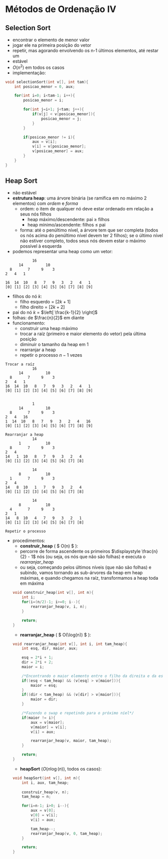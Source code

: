 # Métodos de Ordenação IV
## Selection Sort
- encontrar o elemento de menor valor <br>
- jogar ele na primeira posição do vetor <br>
- repetir, mas agorando envolvendo os n-1 últimos elementos, até restar um <br>
- estável <br>
- $O(n^2)$ em todos os casos <br>
- implementação: <br>
```c
void selectionSort(int v[], int tam){
    int posicao_menor = 0, aux;

    for(int i=0; i<tam-1; i++){
        posicao_menor = i;

        for(int j=i+1; j<tam; j++){
            if(v[j] < v[posicao_menor]){
                posicao_menor = j;
            }
        }

        if(posicao_menor != i){
            aux = v[i];
            v[i] = v[posicao_menor];
            v[posicao_menor] = aux;
        }
    }
}
```

## Heap Sort
- não estável
- **estrutura heap**: uma árvore binária (se ramifica em no máximo 2 elementos) com *ordem* e *forma*
    - ordem: o item de qualquer nó deve estar ordenado em relação a seus nós filhos
        - heap máximo/descendente: pai $\geq$ filhos 
        - heap mínimo/ascendente: filhos $\leq$ pai
    - forma: até o penúltimo nível, a árvore tem que ser completa (todos os nós acima do penúltimo nível devem ter 2 filhos); se o último nível não estiver completo, todos seus nós devem estar o máximo possível à esquerda
- podemos representar uma heap como um vetor:
```
            16
      14          10
  8       7     9    3
2   4   1

16  14  10   8   7   9   3   2   4   1
[0] [1] [2] [3] [4] [5] [6] [7] [8] [9]
```
- filhos do nó $k$:
    - filho esquerdo = $[2k+1]$
    - filho direito = $[2k+2]$
- pai do nó $k$ = $\left[ \frac{k-1}{2} \right]$
- folhas: de $\frac{n}{2}$ em diante
- funcionamento:
    - construir uma heap máximo
    - trocar a raíz (primeiro e maior elemento do vetor) pela última posição
    - diminuir o tamanho da heap em 1
    - rearranjar a heap
    - repetir o processo $n-1$ vezes
```
Trocar a raíz
            16
      14          10
  8       7     9    3
2   4   1
16  14  10   8   7   9   3   2   4   1
[0] [1] [2] [3] [4] [5] [6] [7] [8] [9]


            1
      14          10
  8       7     9    3
2   4   16
1  14  10   8   7   9   3   2   4   16
[0] [1] [2] [3] [4] [5] [6] [7] [8] [9]

Rearranjar a heap
            14
      1           10
  8       7     9    3
2   4
14   1  10   8   7   9   3   2   4
[0] [1] [2] [3] [4] [5] [6] [7] [8]

            14
      8           10
  1       7     9    3
2   4
14   8  10   1   7   9   3   2   4
[0] [1] [2] [3] [4] [5] [6] [7] [8]

            14
      8           10
  4       7     9    3
2   1
14   8  10   4   7   9   3   2   1
[0] [1] [2] [3] [4] [5] [6] [7] [8]

Repetir o processo
```
- procedimentos:
    - **construir_heap** ( $ O(n) $ ):
    - percorre de forma ascendente os primeiros $\displaystyle \frac{n}{2} - 1$ nós (ou seja, os nós que não são folhas) e executa o *rearranjar_heap*
    - ou seja, começando pelos últimos níveis (que não são folhas) e subindo, vamos tornando as sub-árvores da heap em heap máximas, e quando chegamos na raíz, transformamos a heap toda em máxima
    ```c
    void construir_heap(int v[], int n){
        int i;
        for(i=(n/2)-1; i>=0; i--){
            rearranjar_heap(v, i, n);
        }

        return;
    }
    ```
    - **rearranjar_heap** ( $ O(\log(n)) $ ):
    ```c
    void rearranjar_heap(int v[], int i, int tam_heap){
        int esq, dir, maior, aux;

        esq = 2*i + 1;
        dir = 2*i + 2;
        maior = i;

        /*Encontrando o maior elemento entre o filho da direita e da esquerda*/
        if((esq < tam_heap) && (v[esq] > v[maior])){
            maior = esq;
        }
        if((dir < tam_heap) && (v[dir] > v[maior])){
            maior = dir;
        }

        /*Fazendo o swap e repetindo para o próximo níel*/
        if(maior != i){
            aux = v[maior];
            v[maior] = v[i];
            v[i] = aux;

            rearranjar_heap(v, maior, tam_heap);
        }

        return;
    }
    ```
    - **heapSort** ($O(n \log(n))$, todos os casos):
    ```c
    void heapSort(int v[], int n){
        int i, aux, tam_heap;
        
        construir_heap(v, n);
        tam_heap = n;

        for(i=n-1; i>0; i--){
            aux = v[0];
            v[0] = v[i];
            v[i] = aux;

            tam_heap--;
            rearranjar_heap(v, 0, tam_heap);
        }

        return;
    }
    ```